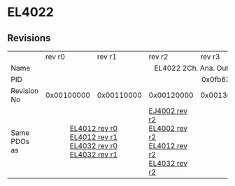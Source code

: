 # EL4022

## Revisions
<table>
<tr>
<td></td>
<td>rev r0</td>
<td>rev r1</td>
<td>rev r2</td>
<td>rev r3</td>
<td>rev r4</td>
<td>rev r5</td>
<td>rev r6</td>
</tr>
<tr>
<td>Name</td>
<td colspan=7 align="center">EL4022 2Ch. Ana. Output 4-20mA, 12bit</td>
</tr>
<tr>
<td>PID</td>
<td colspan=7 align="center">0x0fb63052</td>
</tr>
<tr>
<td>Revision No</td>
<td>0x00100000</td>
<td>0x00110000</td>
<td>0x00120000</td>
<td>0x00130000</td>
<td>0x00140000</td>
<td>0x00150000</td>
<td>0x00160000</td>
</tr>
<tr>
<td>Same PDOs as</td>
<td colspan=2 align="center"><a href="EL4012.md">EL4012 rev r0</a><br/><a href="EL4012.md">EL4012 rev r1</a><br/><a href="EL4032.md">EL4032 rev r0</a><br/><a href="EL4032.md">EL4032 rev r1</a></td>
<td><a href="EJ4002.md">EJ4002 rev r2</a><br/><a href="EL4002.md">EL4002 rev r2</a><br/><a href="EL4012.md">EL4012 rev r2</a><br/><a href="EL4032.md">EL4032 rev r2</a></td>
<td colspan=3 align="center"><a href="EL4002.md">EL4002 rev r3</a><br/><a href="EL4002.md">EL4002 rev r4</a><br/><a href="EL4012.md">EL4012 rev r3</a><br/><a href="EL4012.md">EL4012 rev r4</a><br/><a href="EL4032.md">EL4032 rev r3</a><br/><a href="EL4032.md">EL4032 rev r4</a></td>
<td><a href="EL4002.md">EL4002 rev r5</a><br/><a href="EL4012.md">EL4012 rev r5</a><br/><a href="EL4032.md">EL4032 rev r5</a></td>
</tr>
</table>
